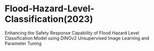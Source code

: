 # Flood-Hazard-Level-Classification(2023)    
Enhancing the Safety Response Capability of Flood Hazard  Level Classification Model using DINOv2  Unsupervised Image Learning and Parameter Tuning 
